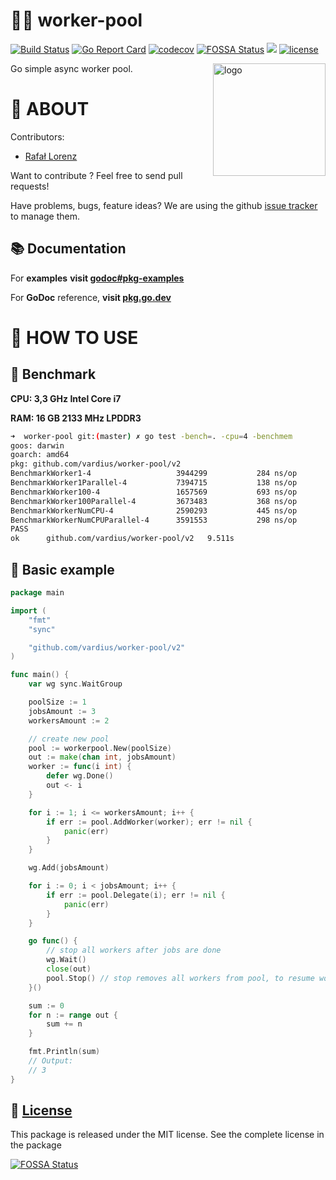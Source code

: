 👨‍🔧 worker-pool
================
[![Build Status](https://travis-ci.org/vardius/worker-pool.svg?branch=master)](https://travis-ci.org/vardius/worker-pool)
[![Go Report Card](https://goreportcard.com/badge/github.com/vardius/worker-pool)](https://goreportcard.com/report/github.com/vardius/worker-pool)
[![codecov](https://codecov.io/gh/vardius/worker-pool/branch/master/graph/badge.svg)](https://codecov.io/gh/vardius/worker-pool)
[![FOSSA Status](https://app.fossa.io/api/projects/git%2Bgithub.com%2Fvardius%2Fworker-pool.svg?type=shield)](https://app.fossa.io/projects/git%2Bgithub.com%2Fvardius%2Fworker-pool?ref=badge_shield)
[![](https://godoc.org/github.com/vardius/worker-pool?status.svg)](https://pkg.go.dev/github.com/vardius/worker-pool)
[![license](https://img.shields.io/github/license/mashape/apistatus.svg)](https://github.com/vardius/worker-pool/blob/master/LICENSE.md)

<img align="right" height="180px" src="https://github.com/vardius/gorouter/blob/master/website/src/static/img/logo.png?raw=true" alt="logo" />

Go simple async worker pool.

📖 ABOUT
==================================================
Contributors:

* [Rafał Lorenz](http://rafallorenz.com)

Want to contribute ? Feel free to send pull requests!

Have problems, bugs, feature ideas?
We are using the github [issue tracker](https://github.com/vardius/worker-pool/issues) to manage them.

## 📚 Documentation

For __examples__ **visit [godoc#pkg-examples](http://godoc.org/github.com/vardius/worker-pool#pkg-examples)**

For **GoDoc** reference, **visit [pkg.go.dev](https://pkg.go.dev/github.com/vardius/worker-pool)**

🚏 HOW TO USE
==================================================

## 🚅 Benchmark
**CPU: 3,3 GHz Intel Core i7**

**RAM: 16 GB 2133 MHz LPDDR3**

```bash
➜  worker-pool git:(master) ✗ go test -bench=. -cpu=4 -benchmem
goos: darwin
goarch: amd64
pkg: github.com/vardius/worker-pool/v2
BenchmarkWorker1-4                	 3944299	       284 ns/op	      56 B/op	       3 allocs/op
BenchmarkWorker1Parallel-4        	 7394715	       138 ns/op	      48 B/op	       2 allocs/op
BenchmarkWorker100-4              	 1657569	       693 ns/op	      56 B/op	       3 allocs/op
BenchmarkWorker100Parallel-4      	 3673483	       368 ns/op	      48 B/op	       2 allocs/op
BenchmarkWorkerNumCPU-4           	 2590293	       445 ns/op	      56 B/op	       3 allocs/op
BenchmarkWorkerNumCPUParallel-4   	 3591553	       298 ns/op	      48 B/op	       2 allocs/op
PASS
ok  	github.com/vardius/worker-pool/v2	9.511s
```

## 🏫 Basic example
```go
package main

import (
    "fmt"
    "sync"

    "github.com/vardius/worker-pool/v2"
)

func main() {
	var wg sync.WaitGroup

	poolSize := 1
	jobsAmount := 3
	workersAmount := 2

	// create new pool
	pool := workerpool.New(poolSize)
	out := make(chan int, jobsAmount)
	worker := func(i int) {
        defer wg.Done()
        out <- i
    }

	for i := 1; i <= workersAmount; i++ {
		if err := pool.AddWorker(worker); err != nil {
			panic(err)
		}
	}

	wg.Add(jobsAmount)

	for i := 0; i < jobsAmount; i++ {
		if err := pool.Delegate(i); err != nil {
			panic(err)
		}
	}

	go func() {
		// stop all workers after jobs are done
		wg.Wait()
		close(out)
		pool.Stop() // stop removes all workers from pool, to resume work add them again
	}()

	sum := 0
	for n := range out {
		sum += n
	}

	fmt.Println(sum)
	// Output:
	// 3
}
```

📜 [License](LICENSE.md)
-------

This package is released under the MIT license. See the complete license in the package

[![FOSSA Status](https://app.fossa.io/api/projects/git%2Bgithub.com%2Fvardius%2Fworker-pool.svg?type=large)](https://app.fossa.io/projects/git%2Bgithub.com%2Fvardius%2Fworker-pool?ref=badge_large)
